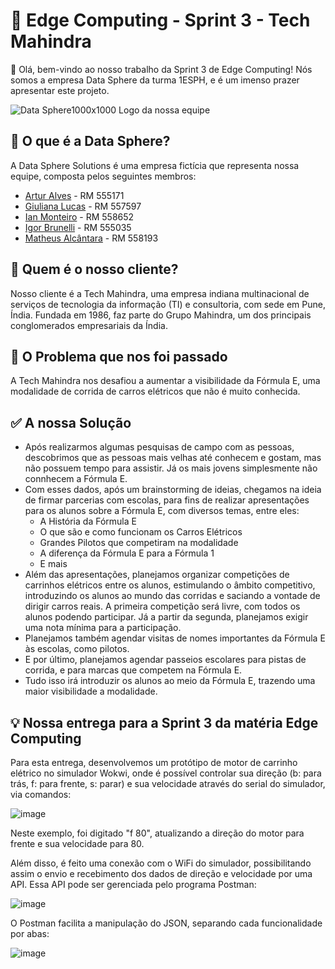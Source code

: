 # 🤖 Edge Computing - Sprint 3 - Tech Mahindra
👋 Olá, bem-vindo ao nosso trabalho da Sprint 3 de Edge Computing! Nós somos a empresa Data Sphere da turma 1ESPH, e é um imenso prazer apresentar este projeto.

![Data Sphere1000x1000](https://github.com/ianmonteirom/CP2-Edge/assets/152393807/0fe80a9b-6290-417d-8367-2abe3824d0b0)
Logo da nossa equipe
## 🔮 O que é a Data Sphere?
A Data Sphere Solutions é uma empresa fictícia que representa nossa equipe, composta pelos seguintes membros:
-  <a href="https://www.linkedin.com/in/artur-alves-tenca-b1ba862b6/">Artur Alves</a> - RM 555171 
- <a href="https://www.linkedin.com/in/giuliana-lucas-85b4532b6/">Giuliana Lucas</a> - RM 557597
- <a href="https://www.linkedin.com/in/ian-monteiro-moreira-a4543a2b7/">Ian Monteiro</a> - RM 558652 
- <a href="https://www.linkedin.com/in/igor-brunelli-ralo-39143a2b7/">Igor Brunelli</a> - RM 555035
- <a href="https://www.linkedin.com/in/matheus-estev%C3%A3o-5248b9238/">Matheus Alcântara</a> - RM 558193

## 👥 Quem é o nosso cliente?
Nosso cliente é a Tech Mahindra, uma empresa indiana multinacional de serviços de tecnologia da informação (TI) e consultoria, com sede em Pune, Índia. Fundada em 1986, faz parte do Grupo Mahindra, um dos principais conglomerados empresariais da Índia.

## 🤔 O Problema que nos foi passado
A Tech Mahindra nos desafiou a aumentar a visibilidade da Fórmula E, uma modalidade de corrida de carros elétricos que não é muito conhecida.

## ✅ A nossa Solução
- Após realizarmos algumas pesquisas de campo com as pessoas, descobrimos que as pessoas mais velhas até conhecem e gostam, mas não possuem tempo para assistir. Já os mais jovens simplesmente não connhecem a Fórmula E.
- Com esses dados, após um brainstorming de ideias, chegamos na ideia de firmar parcerias com escolas, para fins de realizar apresentações para os alunos sobre a Fórmula E, com diversos temas, entre eles:
  - A História da Fórmula E
  - O que são e como funcionam os Carros Elétricos
  - Grandes Pilotos que competiram na modalidade
  - A diferença da Fórmula E para a Fórmula 1
  - E mais
- Além das apresentações, planejamos organizar competições de carrinhos elétricos entre os alunos, estimulando o âmbito competitivo, introduzindo os alunos ao mundo das corridas e saciando a vontade de dirigir carros reais. A primeira competição será livre, com todos os alunos podendo participar. Já a partir da segunda, planejamos exigir uma nota mínima para a participação.
- Planejamos também agendar visitas de nomes importantes da Fórmula E às escolas, como pilotos.
- E por último, planejamos agendar passeios escolares para pistas de corrida, e para marcas que competem na Fórmula E.
- Tudo isso irá introduzir os alunos ao meio da Fórmula E, trazendo uma maior visibilidade a modalidade.

## 💡 Nossa entrega para a Sprint 3 da matéria Edge Computing
Para esta entrega, desenvolvemos um protótipo de motor de carrinho elétrico no simulador Wokwi, onde é possível controlar sua direção (b: para trás, f: para frente, s: parar) e sua velocidade através do serial do simulador, via comandos:

![image](https://github.com/user-attachments/assets/a24c2465-6566-4395-8e59-9e95b05fd763)

Neste exemplo, foi digitado "f 80", atualizando a direção do motor para frente e sua velocidade para 80.

Além disso, é feito uma conexão com o WiFi do simulador, possibilitando assim o envio e recebimento dos dados de direção e velocidade por uma API. Essa API pode ser gerenciada pelo programa Postman:

![image](https://github.com/user-attachments/assets/de7457e0-7811-44d6-8af4-de45a14768b2)

O Postman facilita a manipulação do JSON, separando cada funcionalidade por abas:

![image](https://github.com/user-attachments/assets/c711ad81-3f79-4284-a3df-72ef2c3d1f63)

